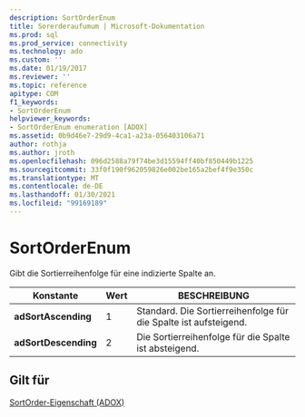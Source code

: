 ```yaml
---
description: SortOrderEnum
title: Sorerderaufumum | Microsoft-Dokumentation
ms.prod: sql
ms.prod_service: connectivity
ms.technology: ado
ms.custom: ''
ms.date: 01/19/2017
ms.reviewer: ''
ms.topic: reference
apitype: COM
f1_keywords:
- SortOrderEnum
helpviewer_keywords:
- SortOrderEnum enumeration [ADOX]
ms.assetid: 0b9d46e7-29d9-4ca1-a23a-056403106a71
author: rothja
ms.author: jroth
ms.openlocfilehash: 096d2588a79f74be3d15594ff40bf850449b1225
ms.sourcegitcommit: 33f0f190f962059826e002be165a2bef4f9e350c
ms.translationtype: MT
ms.contentlocale: de-DE
ms.lasthandoff: 01/30/2021
ms.locfileid: "99169189"
---
```

# <a name="sortorderenum"></a>SortOrderEnum
Gibt die Sortierreihenfolge für eine indizierte Spalte an.  
  
|Konstante|Wert|BESCHREIBUNG|  
|--------------|-----------|-----------------|  
|**adSortAscending**|1|Standard. Die Sortierreihenfolge für die Spalte ist aufsteigend.|  
|**adSortDescending**|2|Die Sortierreihenfolge für die Spalte ist absteigend.|  
  
## <a name="applies-to"></a>Gilt für  
 [SortOrder-Eigenschaft (ADOX)](./sortorder-property-adox.md)